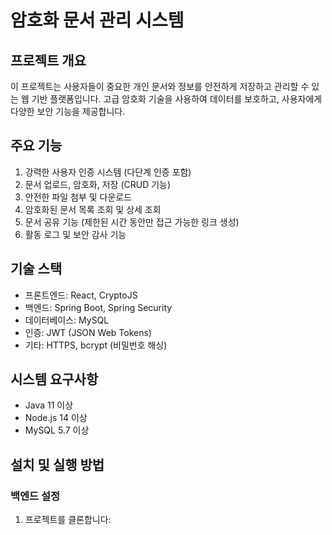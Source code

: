 # 암호화 문서 관리 시스템

## 프로젝트 개요
이 프로젝트는 사용자들이 중요한 개인 문서와 정보를 안전하게 저장하고 관리할 수 있는 웹 기반 플랫폼입니다. 고급 암호화 기술을 사용하여 데이터를 보호하고, 사용자에게 다양한 보안 기능을 제공합니다.

## 주요 기능
1. 강력한 사용자 인증 시스템 (다단계 인증 포함)
2. 문서 업로드, 암호화, 저장 (CRUD 기능)
3. 안전한 파일 첨부 및 다운로드
4. 암호화된 문서 목록 조회 및 상세 조회
5. 문서 공유 기능 (제한된 시간 동안만 접근 가능한 링크 생성)
6. 활동 로그 및 보안 감사 기능

## 기술 스택
- 프론트엔드: React, CryptoJS
- 백엔드: Spring Boot, Spring Security
- 데이터베이스: MySQL
- 인증: JWT (JSON Web Tokens)
- 기타: HTTPS, bcrypt (비밀번호 해싱)

## 시스템 요구사항
- Java 11 이상
- Node.js 14 이상
- MySQL 5.7 이상

## 설치 및 실행 방법

### 백엔드 설정
1. 프로젝트를 클론합니다:

